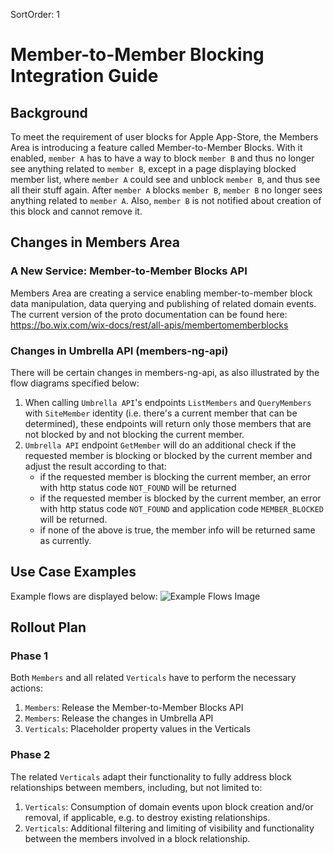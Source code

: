 SortOrder: 1
# Member-to-Member Blocking Integration Guide

## Background
To meet the requirement of user blocks for Apple App-Store, the Members Area is introducing a feature called Member-to-Member Blocks. With it enabled, `member A` has to have a way to block `member B` and thus no longer see anything related to `member B`, except in a page displaying blocked member list, where `member A` could see and unblock `member B`, and thus see all their stuff again. After `member A` blocks `member B`, `member B` no longer sees anything related to `member A`. Also, `member B` is not notified about creation of this block and cannot remove it.


## Changes in Members Area
### A New Service: Member-to-Member Blocks API
Members Area are creating a service enabling member-to-member block data manipulation, data querying and publishing of related domain events. The current version of the proto documentation can be found here: https://bo.wix.com/wix-docs/rest/all-apis/membertomemberblocks

### Changes in Umbrella API (members-ng-api)
There will be certain changes in members-ng-api, as also illustrated by the flow diagrams specified below:
1. When calling `Umbrella API`'s endpoints `ListMembers` and `QueryMembers` with `SiteMember` identity (i.e. there's a current member that can be determined), these endpoints will return only those members that are not blocked by and not blocking the current member.
2. `Umbrella API` endpoint `GetMember` will do an additional check if the requested member is blocking or blocked by the current member and adjust the result according to that:
    - if the requested member is blocking the current member, an error with http status code `NOT_FOUND` will be returned
    - if the requested member is blocked by the current member, an error with http status code `NOT_FOUND` and application code `MEMBER_BLOCKED` will be returned.
    - if none of the above is true, the member info will be returned same as currently.

## Use Case Examples
Example flows are displayed below:
![Example Flows Image](https://s3.amazonaws.com/wixplorer-readme-images/member-to-member-blocks%2F2021-05-24_Integration_Example_Flows.png)

## Rollout Plan

### Phase 1
Both `Members` and all related `Verticals` have to perform the necessary actions:
1. `Members`: Release the Member-to-Member Blocks API
2. `Members`: Release the changes in Umbrella API
3. `Verticals`: Placeholder property values in the Verticals

### Phase 2
The related `Verticals` adapt their functionality to fully address block relationships between members, including,  but not limited to:
1. `Verticals`: Consumption of domain events upon block creation and/or removal, if applicable, e.g. to destroy existing relationships.
2. `Verticals`: Additional filtering and limiting of visibility and functionality between the members involved in a block relationship.

